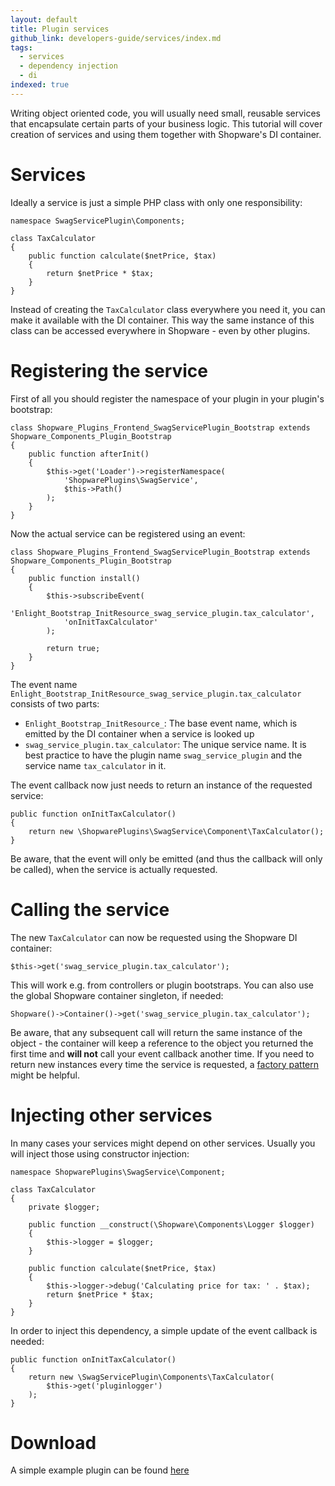 ```yaml
---
layout: default
title: Plugin services
github_link: developers-guide/services/index.md
tags:
  - services
  - dependency injection
  - di
indexed: true
---
```

Writing object oriented code, you will usually need small, reusable services that encapsulate certain parts of your business logic.
This tutorial will cover creation of services and using them together with Shopware's DI container.

# Services
Ideally a service is just a simple PHP class with only one responsibility:

```
namespace SwagServicePlugin\Components;

class TaxCalculator
{
    public function calculate($netPrice, $tax)
    {
        return $netPrice * $tax;
    }
}
```

Instead of creating the `TaxCalculator` class everywhere you need it, you can make it available with the DI container.
This way the same instance of this class can be accessed everywhere in Shopware - even by other plugins.

# Registering the service
First of all you should register the namespace of your plugin in your plugin's bootstrap:

```
class Shopware_Plugins_Frontend_SwagServicePlugin_Bootstrap extends Shopware_Components_Plugin_Bootstrap
{
    public function afterInit()
    {
        $this->get('Loader')->registerNamespace(
            'ShopwarePlugins\SwagService',
            $this->Path()
        );
    }
}
```

Now the actual service can be registered using an event:

```
class Shopware_Plugins_Frontend_SwagServicePlugin_Bootstrap extends Shopware_Components_Plugin_Bootstrap
{
    public function install()
    {
        $this->subscribeEvent(
            'Enlight_Bootstrap_InitResource_swag_service_plugin.tax_calculator',
            'onInitTaxCalculator'
        );

        return true;
    }
}
```
The event name `Enlight_Bootstrap_InitResource_swag_service_plugin.tax_calculator` consists of two parts:

* `Enlight_Bootstrap_InitResource_`: The base event name, which is emitted by the DI container when a service is looked up
* `swag_service_plugin.tax_calculator`: The unique service name. It is best practice to have the plugin name `swag_service_plugin`
and the service name `tax_calculator` in it.

The event callback now just needs to return an instance of the requested service:

```
public function onInitTaxCalculator()
{
    return new \ShopwarePlugins\SwagService\Component\TaxCalculator();
}
```

Be aware, that the event will only be emitted (and thus the callback will only be called), when the service is actually requested.

# Calling the service
The new `TaxCalculator` can now be requested using the Shopware DI container:

```
$this->get('swag_service_plugin.tax_calculator');
```

This will work e.g. from controllers or plugin bootstraps. You can also use the global Shopware container singleton, if needed:


```
Shopware()->Container()->get('swag_service_plugin.tax_calculator');
```

Be aware, that any subsequent call will return the same instance of the object - the container will keep a reference to the
object you returned the first time and **will not** call your event callback another time. If you need to return new
instances every time the service is requested, a [factory pattern](https://en.wikipedia.org/wiki/Factory_method_pattern) might be helpful.

# Injecting other services
In many cases your services might depend on other services. Usually you will inject those using constructor injection:

```
namespace ShopwarePlugins\SwagService\Component;

class TaxCalculator
{
    private $logger;

    public function __construct(\Shopware\Components\Logger $logger)
    {
        $this->logger = $logger;
    }

    public function calculate($netPrice, $tax)
    {
        $this->logger->debug('Calculating price for tax: ' . $tax);
        return $netPrice * $tax;
    }
}
```

In order to inject this dependency, a simple update of the event callback is needed:

```
public function onInitTaxCalculator()
{
    return new \SwagServicePlugin\Components\TaxCalculator(
        $this->get('pluginlogger')
    );
}
```
# Download
A simple example plugin can be found <a href="{{ site.url }}/exampleplugins/SwagService.zip">here</a>